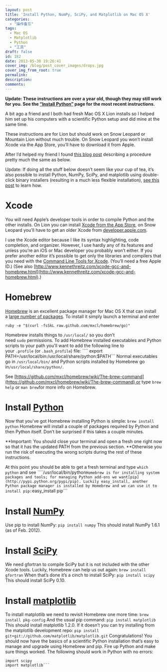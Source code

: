 ```yaml
---
layout: post
title: 'Install Python, NumPy, SciPy, and Matplotlib on Mac OS X'
categories:
  - "操作备忘"
tags:
  - Mac OS
  - Matplotlib
  - Python
  - "工具"
draft: false
id: 182
date: 2013-05-30 19:26:41
cover_img: /blog/post_cover_images/drops.jpg
cover_img_from_root: true
permalink:
description:
comments:
---
```


**Update: These instructions are over a year old, though they may still work for you. See the [“Install Python”](http://penandpants.com/install-python/ "Install Python") page for the most recent instructions.**

A bit ago a friend and I both had fresh Mac OS X Lion installs so I helped him set up his computers with a scientific Python setup and did mine at the same time.

These instructions are for Lion but should work on Snow Leopard or Mountain Lion without much trouble. On Snow Leopard you won’t install Xcode via the App Store, you’ll have to download it from Apple.

After I’d helped my friend I found [this blog post](http://www.thisisthegreenroom.com/2011/installing-python-numpy-scipy-matplotlib-and-ipython-on-lion/) describing a procedure pretty much the same as below.

Update: If doing all the stuff below doesn’t seem like your cup of tea, it’s also possible to install Python, NumPy, SciPy, and matplotlib using double-click binary installers (resulting in a much less flexible installation), [see this post](http://penandpants.com/2012/03/01/install-python-2/) to learn how.

# Xcode

You will need Apple’s developer tools in order to compile Python and the other installs. On Lion you can install [Xcode from the App Store](https://developer.apple.com/xcode/), on Snow Leopard you’ll have to get an older Xcode from [developer.apple.com](http://developer.apple.com/downloads).

I use the Xcode editor because I like its syntax highlighting, code completion, and organizer. However, I use hardly any of its features and unless you’re an iOS or Mac developer you probably won’t either. If you prefer another editor it’s possible to get only the libraries and compilers that you need with the [Command Line Tools for Xcode](http://developer.apple.com/downloads). (You’ll need a free Apple ID.) (See also [http://www.kennethreitz.com/xcode-gcc-and-homebrew.html](http://www.kennethreitz.com/xcode-gcc-and-homebrew.html).)

# Homebrew

[Homebrew](http://mxcl.github.com/homebrew/) is an excellent package manager for Mac OS X that can install a [large number of packages](https://github.com/mxcl/homebrew/tree/master/Library/Formula). To install it simply launch a terminal and enter

    ruby -e "$(curl -fsSkL raw.github.com/mxcl/homebrew/go)"

Homebrew installs things to `/usr/local/` so you don’t need `sudo` permissions. To add Homebrew installed executables and Python scripts to your path you’ll want to add the following line to your `.profile` (or `.bash_profile`) file:
```` export PATH=/usr/local/bin:/usr/local/share/python:$PATH```
Normal executables go in `/usr/local/bin/` and Python scripts installed by Homebrew go in`/usr/local/share/python/`.

See [https://github.com/mxcl/homebrew/wiki/The-brew-command](https://github.com/mxcl/homebrew/wiki/The-brew-command) or type `brew help` or `man brew`for more info on Homebrew.

# Install [Python](http://www.python.org/)

Now that you’ve got Homebrew installing Python is simple:
```brew install python```
Homebrew will install a couple of packages required by Python and then Python itself. Don’t be surprised if this takes a couple minutes.

**Important: You should close your terminal and open a fresh one right now so that it has the updated PATH from the previous section. **Otherwise you run the risk of executing the wrong scripts during the rest of these instructions.

At this point you should be able to get a fresh terminal and type
```which python```
and see
````/usr/local/bin/python```
Homebrew is for installing system packages and tools; for managing Python add-ons we want[pip](http://pypi.python.org/pypi/pip). Luckily easy_install, another Python package manager is installed by Homebrew and we can use it to install pip:
```easy_install pip```

# Install [NumPy](http://www.scipy.org/)

Use pip to install NumPy:
```pip install numpy```
This should install NumPy 1.6.1 (as of Feb. 2012).

# Install [SciPy](http://www.scipy.org/)

We need gfortran to compile SciPy but it is not included with the other Xcode tools. Luckily, Homebrew can help us out again:
```brew install gfortran```
When that’s done it’s a cinch to install SciPy:
```pip install scipy```
This should install SciPy 0.10.

# Install [matplotlib](http://matplotlib.sourceforge.net/)

To install matplotlib we need to revisit Homebrew one more time:
```brew install pkg-config```
And the usual pip command:
```pip install matplotlib```
This should install matplotlib 1.2.0\. If it doesn’t you can try installing from the matplotlib development repo:
```pip install git+git://github.com/matplotlib/matplotlib.git```
Congratulations! You should now have the basics of a scientific Python installation that’s easy to manage and upgrade using Homebrew and pip. Fire up Python and make sure things worked. The following should work in Python with no errors:
```import numpy
import scipy
import matplotlib```
